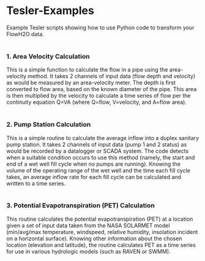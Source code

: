 # Tesler-Examples
Example Tesler scripts showing how to use Python code to transform your FlowH2O data.
&nbsp;  
&nbsp;  

### 1. Area Velocity Calculation

This is a simple function to calculate the flow in a pipe using the area-velocity method.  It takes 2 channels of input data (flow depth and velocity) as would be measured by an area-velocity meter.  The depth is first converted to flow area, based on the known diameter of the pipe.  This area is then multiplied by the velocity to calculate a time series of flow per the continuity equation Q=VA (where Q=flow, V=velocity, and A=flow area).
&nbsp;  
&nbsp;  

### 2. Pump Station Calculation

This is a simple routine to calculate the average inflow into a duplex sanitary pump station.  It takes 2 channels of input data (pump 1 and 2 status) as would be recorded by a datalogger or SCADA system.  The code detects when a suitable condition occurs to use this method (namely, the start and end of a wet well fill cycle when no pumps are running).  Knowing the volume of the operating range of the wet well and the time each fill cycle takes,  an average inflow rate for each fill cycle can be calculated and written to a time series.
&nbsp;  
&nbsp;  

### 3. Potential Evapotranspiration (PET) Calculation

This routine calculates the potential evapotranspiration (PET) at a location given a set of input data taken from the NASA SOLARMET model (min/avg/max temperature, windspeed, relative humidity, insolation incident on a horizontal surface).  Knowing other information about the chosen location (elevation and latitude), the routine calculates PET as a time series for use in various hydrologic models (such as RAVEN or SWMM).
&nbsp;  
&nbsp;  